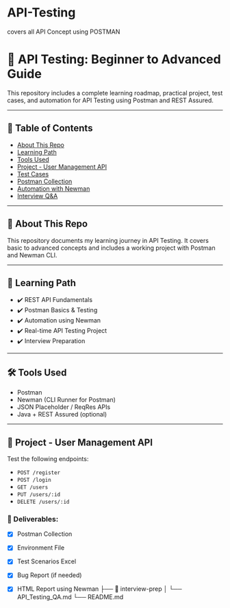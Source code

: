 # API-Testing
covers all API Concept using POSTMAN

# 🔌 API Testing: Beginner to Advanced Guide

This repository includes a complete learning roadmap, practical project, test cases, and automation for API Testing using Postman and REST Assured.

---

## 📖 Table of Contents

- [About This Repo](#about-this-repo)
- [Learning Path](#learning-path)
- [Tools Used](#tools-used)
- [Project - User Management API](#project---user-management-api)
- [Test Cases](#test-cases)
- [Postman Collection](#postman-collection)
- [Automation with Newman](#automation-with-newman)
- [Interview Q&A](#interview-qa)

---

## 📘 About This Repo

This repository documents my learning journey in API Testing. It covers basic to advanced concepts and includes a working project with Postman and Newman CLI.

---

## 🧭 Learning Path

- ✔️ REST API Fundamentals
- ✔️ Postman Basics & Testing
- ✔️ Automation using Newman
- ✔️ Real-time API Testing Project
- ✔️ Interview Preparation

---

## 🛠 Tools Used

- Postman
- Newman (CLI Runner for Postman)
- JSON Placeholder / ReqRes APIs
- Java + REST Assured (optional)

---

## 🚀 Project - User Management API

Test the following endpoints:
- `POST /register`
- `POST /login`
- `GET /users`
- `PUT /users/:id`
- `DELETE /users/:id`

### 📝 Deliverables:
- [x] Postman Collection
- [x] Environment File
- [x] Test Scenarios Excel
- [x] Bug Report (if needed)
- [x] HTML Report using Newman
├── 📁 interview-prep
│ └── API_Testing_QA.md
└── README.md


